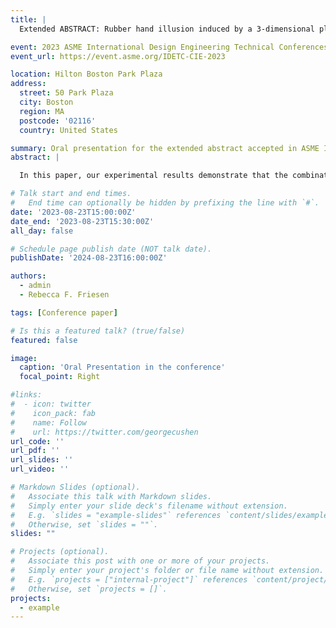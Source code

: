 ```yaml
---
title: |
  Extended ABSTRACT: Rubber hand illusion induced by a 3-dimensional platform for passive touch in remote palpation

event: 2023 ASME International Design Engineering Technical Conferences & Computers and Information in Engineering Conference (IDETC-CIE)
event_url: https://event.asme.org/IDETC-CIE-2023 

location: Hilton Boston Park Plaza
address:
  street: 50 Park Plaza
  city: Boston
  region: MA
  postcode: '02116'
  country: United States

summary: Oral presentation for the extended abstract accepted in ASME IDETC-CIE.
abstract: |

  In this paper, our experimental results demonstrate that the combination of sliding cutaneous feedback and visual feedback can induce a durable and replicable virtual hand illusion. Moreover, this illusion has the potential to enhance tactile perception, particularly in the accurate assessment of lump size. These findings hold implications for the advancement of remote health applications. Future research is necessary to investigate this phenomenon across a wider range of variables, such as location, stiffness, mobility, and depth.

# Talk start and end times.
#   End time can optionally be hidden by prefixing the line with `#`.
date: '2023-08-23T15:00:00Z'
date_end: '2023-08-23T15:30:00Z'
all_day: false

# Schedule page publish date (NOT talk date).
publishDate: '2024-08-23T16:00:00Z'

authors:
  - admin
  - Rebecca F. Friesen

tags: [Conference paper]

# Is this a featured talk? (true/false)
featured: false

image:
  caption: 'Oral Presentation in the conference'
  focal_point: Right

#links:
#  - icon: twitter
#    icon_pack: fab
#    name: Follow
#    url: https://twitter.com/georgecushen
url_code: ''
url_pdf: ''
url_slides: ''
url_video: ''

# Markdown Slides (optional).
#   Associate this talk with Markdown slides.
#   Simply enter your slide deck's filename without extension.
#   E.g. `slides = "example-slides"` references `content/slides/example-slides.md`.
#   Otherwise, set `slides = ""`.
slides: ""

# Projects (optional).
#   Associate this post with one or more of your projects.
#   Simply enter your project's folder or file name without extension.
#   E.g. `projects = ["internal-project"]` references `content/project/deep-learning/index.md`.
#   Otherwise, set `projects = []`.
projects:
  - example
---
```

